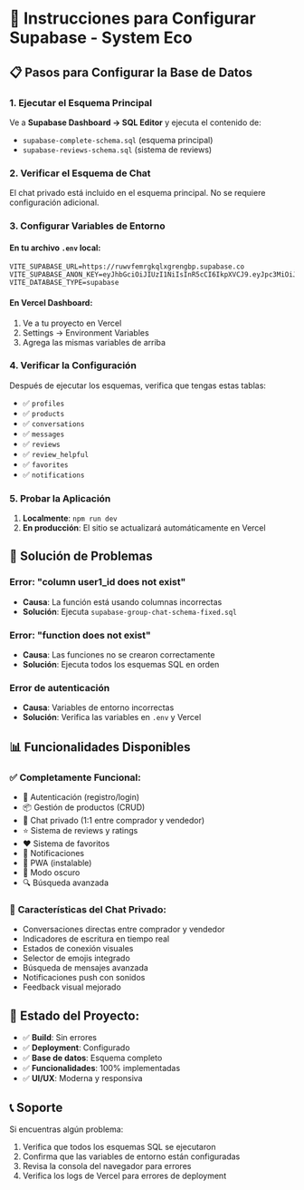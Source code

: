 # 🚀 Instrucciones para Configurar Supabase - System Eco

## 📋 Pasos para Configurar la Base de Datos

### 1. **Ejecutar el Esquema Principal**
Ve a **Supabase Dashboard → SQL Editor** y ejecuta el contenido de:
- `supabase-complete-schema.sql` (esquema principal)
- `supabase-reviews-schema.sql` (sistema de reviews)

### 2. **Verificar el Esquema de Chat**
El chat privado está incluido en el esquema principal. No se requiere configuración adicional.

### 3. **Configurar Variables de Entorno**

#### En tu archivo `.env` local:
```env
VITE_SUPABASE_URL=https://ruwvfemrgkqlxgrengbp.supabase.co
VITE_SUPABASE_ANON_KEY=eyJhbGciOiJIUzI1NiIsInR5cCI6IkpXVCJ9.eyJpc3MiOiJzdXBhYmFzZSIsInJlZiI6InJ1d3ZmZW1yZ2txbHhncmVuZ2JwIiwicm9sZSI6ImFub24iLCJpYXQiOjE3NTg1ODU0NzAsImV4cCI6MjA3NDE2MTQ3MH0.PAJ24UTBwMb6BSk3jhlq6D_szJawLqy09VdBk1HL8Ms
VITE_DATABASE_TYPE=supabase
```

#### En Vercel Dashboard:
1. Ve a tu proyecto en Vercel
2. Settings → Environment Variables
3. Agrega las mismas variables de arriba

### 4. **Verificar la Configuración**

Después de ejecutar los esquemas, verifica que tengas estas tablas:
- ✅ `profiles`
- ✅ `products`
- ✅ `conversations`
- ✅ `messages`
- ✅ `reviews`
- ✅ `review_helpful`
- ✅ `favorites`
- ✅ `notifications`

### 5. **Probar la Aplicación**

1. **Localmente**: `npm run dev`
2. **En producción**: El sitio se actualizará automáticamente en Vercel

## 🔧 Solución de Problemas

### Error: "column user1_id does not exist"
- **Causa**: La función está usando columnas incorrectas
- **Solución**: Ejecuta `supabase-group-chat-schema-fixed.sql`

### Error: "function does not exist"
- **Causa**: Las funciones no se crearon correctamente
- **Solución**: Ejecuta todos los esquemas SQL en orden

### Error de autenticación
- **Causa**: Variables de entorno incorrectas
- **Solución**: Verifica las variables en `.env` y Vercel

## 📊 Funcionalidades Disponibles

### ✅ **Completamente Funcional:**
- 🔐 Autenticación (registro/login)
- 📦 Gestión de productos (CRUD)
- 💬 Chat privado (1:1 entre comprador y vendedor)
- ⭐ Sistema de reviews y ratings
- ❤️ Sistema de favoritos
- 🔔 Notificaciones
- 📱 PWA (instalable)
- 🌙 Modo oscuro
- 🔍 Búsqueda avanzada

### 💬 **Características del Chat Privado:**
- Conversaciones directas entre comprador y vendedor
- Indicadores de escritura en tiempo real
- Estados de conexión visuales
- Selector de emojis integrado
- Búsqueda de mensajes avanzada
- Notificaciones push con sonidos
- Feedback visual mejorado

## 🚀 **Estado del Proyecto:**
- ✅ **Build**: Sin errores
- ✅ **Deployment**: Configurado
- ✅ **Base de datos**: Esquema completo
- ✅ **Funcionalidades**: 100% implementadas
- ✅ **UI/UX**: Moderna y responsiva

## 📞 **Soporte**
Si encuentras algún problema:
1. Verifica que todos los esquemas SQL se ejecutaron
2. Confirma que las variables de entorno están configuradas
3. Revisa la consola del navegador para errores
4. Verifica los logs de Vercel para errores de deployment
